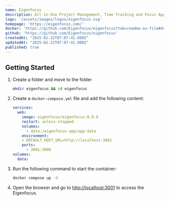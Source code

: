 ```yaml
---
name: Eigenfocus
description: All-in-One Project Management, Time Tracking and Focus App
logo: '/assets/images/logos/eigenfocus.svg'
homepage: 'https://eigenfocus.com/'
docker: 'https://github.com/Eigenfocus/eigenfocus?tab=readme-ov-file#docker-compose'
github: 'https://github.com/Eigenfocus/eigenfocus'
createdAt: "2025-02-22T07:07:41.000Z"
updatedAt: "2025-02-22T07:07:41.000Z"
published: true
---
```


## Getting Started

1. Create a folder and move to the folder
    ```bash
    mkdir eigenfocus && cd eigenfocus
    ```
2. Create a `docker-compose.yml` file and add the following content:
    ```yaml
    services:
      web:
        image: eigenfocus/eigenfocus:0.8.0
        restart: unless-stopped
        volumes:
          - data:/eigenfocus-app/app-data
        environment:
        - DEFAULT_HOST_URL=http://localhost:3001
        ports:
          - 3001:3000
    volumes:
      data:
    ```
3. Run the following command to start the container:
    ```bash
    docker compose up -d
    ```
4. Open the browser and go to [http://localhost:3001](http://localhost:3001) to access the Eigenfocus.
